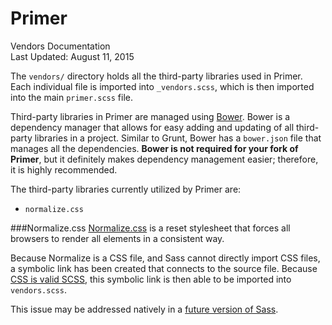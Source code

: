 Primer
===
Vendors Documentation  
Last Updated: August 11, 2015

The `vendors/` directory holds all the third-party libraries used in Primer. Each individual file is imported into `_vendors.scss`, which is then imported into the main `primer.scss` file.

Third-party libraries in Primer are managed using [Bower](http://bower.io). Bower is a dependency manager that allows for easy adding and updating of all third-party libraries in a project. Similar to Grunt, Bower has a `bower.json` file that manages all the dependencies. **Bower is not required for your fork of Primer**, but it definitely makes dependency management easier; therefore, it is highly recommended.

The third-party libraries currently utilized by Primer are:

- `normalize.css`

###Normalize.css
[Normalize.css](https://necolas.github.io/normalize.css/) is a reset stylesheet that forces all browsers to render all elements in a consistent way.

Because Normalize is a CSS file, and Sass cannot directly import CSS files, a symbolic link has been created that connects to the source file. Because [CSS is valid SCSS](http://sass-lang.com/documentation/file.SASS_REFERENCE.html#syntax), this symbolic link is then able to be imported into `vendors.scss`.

This issue may be addressed natively in a [future version of Sass](https://github.com/sass/sass/issues/556).